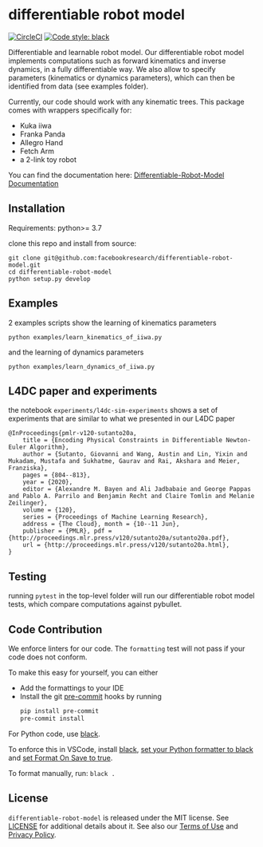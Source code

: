 # differentiable robot model

[![CircleCI](https://circleci.com/gh/facebookresearch/differentiable-robot-model/tree/main.svg?style=shield&circle-token=9bfa34219fadf44bb2b800d9a9bad3e00815fedf)](https://circleci.com/gh/facebookresearch/differentiable-robot-model/tree/main)
[![Code style: black](https://img.shields.io/badge/code%20style-black-000000.svg)](https://github.com/psf/black)

Differentiable and learnable robot model. Our differentiable robot model implements computations such as 
forward kinematics and inverse dynamics, in a fully differentiable way. We also allow to specify  
parameters (kinematics or dynamics parameters), which can then be identified from data (see examples folder).

Currently, our code should work with any kinematic trees. This package comes with wrappers specifically for:
* Kuka iiwa
* Franka Panda
* Allegro Hand
* Fetch Arm
* a 2-link toy robot

You can find the documentation here:  [Differentiable-Robot-Model Documentation](https://fmeier.github.io/differentiable-robot-model-docs/)  

## Installation
Requirements: python>= 3.7  

clone this repo and install from source:
```
git clone git@github.com:facebookresearch/differentiable-robot-model.git
cd differentiable-robot-model
python setup.py develop
```

## Examples
2 examples scripts show the learning of kinematics parameters
```
python examples/learn_kinematics_of_iiwa.py
```

and the learning of dynamics parameters
```
python examples/learn_dynamics_of_iiwa.py
```

## L4DC paper and experiments
the notebook `experiments/l4dc-sim-experiments` shows a set of experiments that are similar to what we presented 
in our L4DC paper

```
@InProceedings{pmlr-v120-sutanto20a, 
    title = {Encoding Physical Constraints in Differentiable Newton-Euler Algorithm}, 
    author = {Sutanto, Giovanni and Wang, Austin and Lin, Yixin and Mukadam, Mustafa and Sukhatme, Gaurav and Rai, Akshara and Meier, Franziska}, 
    pages = {804--813}, 
    year = {2020},
    editor = {Alexandre M. Bayen and Ali Jadbabaie and George Pappas and Pablo A. Parrilo and Benjamin Recht and Claire Tomlin and Melanie Zeilinger}, 
    volume = {120}, 
    series = {Proceedings of Machine Learning Research}, 
    address = {The Cloud}, month = {10--11 Jun}, 
    publisher = {PMLR}, pdf = {http://proceedings.mlr.press/v120/sutanto20a/sutanto20a.pdf},
    url = {http://proceedings.mlr.press/v120/sutanto20a.html}, 
}
```

## Testing
running `pytest` in the top-level folder will run our differentiable robot model tests, 
which compare computations against pybullet.

## Code Contribution

We enforce linters for our code. The `formatting` test will not pass if your code does not conform.

To make this easy for yourself, you can either
- Add the formattings to your IDE
- Install the git [pre-commit](https://pre-commit.com/) hooks by running
    ```bash
    pip install pre-commit
    pre-commit install
    ```

For Python code, use [black](https://github.com/psf/black).

To enforce this in VSCode, install [black](https://github.com/psf/black), [set your Python formatter to black](https://code.visualstudio.com/docs/python/editing#_formatting) and [set Format On Save to true](https://code.visualstudio.com/updates/v1_6#_format-on-save).

To format manually, run: `black .`

## License

`differentiable-robot-model` is released under the MIT license. See [LICENSE](LICENSE) for additional details about it.
See also our [Terms of Use](https://opensource.facebook.com/legal/terms) and [Privacy Policy](https://opensource.facebook.com/legal/privacy).
